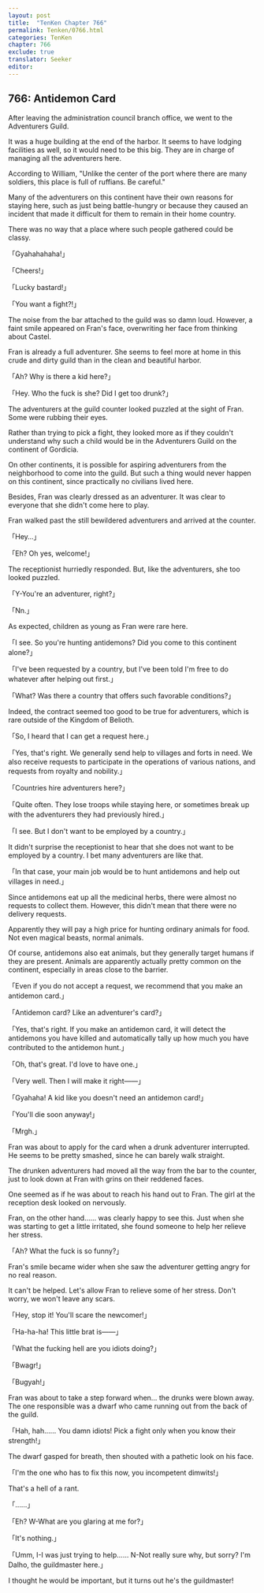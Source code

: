 ```yaml
---
layout: post
title:  "TenKen Chapter 766"
permalink: Tenken/0766.html
categories: TenKen
chapter: 766
exclude: true
translator: Seeker
editor: 
---
```

<h2 id="ch766">766: Antidemon Card</h2>

After leaving the administration council branch office, we went to the Adventurers Guild.

It was a huge building at the end of the harbor. It seems to have lodging facilities as well, so it would need to be this big. They are in charge of managing all the adventurers here.

According to William, "Unlike the center of the port where there are many soldiers, this place is full of ruffians. Be careful."

Many of the adventurers on this continent have their own reasons for staying here, such as just being battle-hungry or because they caused an incident that made it difficult for them to remain in their home country.

There was no way that a place where such people gathered could be classy.

「Gyahahahaha!」

「Cheers!」

「Lucky bastard!」

「You want a fight?!」

The noise from the bar attached to the guild was so damn loud. However, a faint smile appeared on Fran's face, overwriting her face from thinking about Castel.

Fran is already a full adventurer. She seems to feel more at home in this crude and dirty guild than in the clean and beautiful harbor.

「Ah? Why is there a kid here?」

「Hey. Who the fuck is she? Did I get too drunk?」

The adventurers at the guild counter looked puzzled at the sight of Fran. Some were rubbing their eyes.

Rather than trying to pick a fight, they looked more as if they couldn't understand why such a child would be in the Adventurers Guild on the continent of Gordicia.

On other continents, it is possible for aspiring adventurers from the neighborhood to come into the guild. But such a thing would never happen on this continent, since practically no civilians lived here.

Besides, Fran was clearly dressed as an adventurer. It was clear to everyone that she didn't come here to play.

Fran walked past the still bewildered adventurers and arrived at the counter.

「Hey…」

「Eh? Oh yes, welcome!」

The receptionist hurriedly responded. But, like the adventurers, she too looked puzzled.

「Y-You're an adventurer, right?」

「Nn.」

As expected, children as young as Fran were rare here.

「I see. So you're hunting antidemons? Did you come to this continent alone?」

「I've been requested by a country, but I've been told I'm free to do whatever after helping out first.」

「What? Was there a country that offers such favorable conditions?」

Indeed, the contract seemed too good to be true for adventurers, which is rare outside of the Kingdom of Belioth.

「So, I heard that I can get a request here.」

「Yes, that's right. We generally send help to villages and forts in need. We also receive requests to participate in the operations of various nations, and requests from royalty and nobility.」

「Countries hire adventurers here?」

「Quite often. They lose troops while staying here, or sometimes break up with the adventurers they had previously hired.」

「I see. But I don't want to be employed by a country.」

It didn't surprise the receptionist to hear that she does not want to be employed by a country. I bet many adventurers are like that.

「In that case, your main job would be to hunt antidemons and help out villages in need.」

Since antidemons eat up all the medicinal herbs, there were almost no requests to collect them. However, this didn't mean that there were no delivery requests.

Apparently they will pay a high price for hunting ordinary animals for food. Not even magical beasts, normal animals.

Of course, antidemons also eat animals, but they generally target humans if they are present. Animals are apparently actually pretty common on the continent, especially in areas close to the barrier.

「Even if you do not accept a request, we recommend that you make an antidemon card.」

「Antidemon card? Like an adventurer's card?」

「Yes, that's right. If you make an antidemon card, it will detect the antidemons you have killed and automatically tally up how much you have contributed to the antidemon hunt.」

「Oh, that's great. I'd love to have one.」

「Very well. Then I will make it right――」

「Gyahaha! A kid like you doesn't need an antidemon card!」

「You'll die soon anyway!」

「Mrgh.」

Fran was about to apply for the card when a drunk adventurer interrupted. He seems to be pretty smashed, since he can barely walk straight.

The drunken adventurers had moved all the way from the bar to the counter, just to look down at Fran with grins on their reddened faces.

One seemed as if he was about to reach his hand out to Fran. The girl at the reception desk looked on nervously.

Fran, on the other hand…… was clearly happy to see this. Just when she was starting to get a little irritated, she found someone to help her relieve her stress.

「Ah? What the fuck is so funny?」

Fran's smile became wider when she saw the adventurer getting angry for no real reason.

It can't be helped. Let's allow Fran to relieve some of her stress. Don't worry, we won't leave any scars.

「Hey, stop it! You'll scare the newcomer!」

「Ha-ha-ha! This little brat is――」

「What the fucking hell are you idiots doing?」

「Bwagr!」

「Bugyah!」

Fran was about to take a step forward when… the drunks were blown away. The one responsible was a dwarf who came running out from the back of the guild.

「Hah, hah…… You damn idiots! Pick a fight only when you know their strength!」

The dwarf gasped for breath, then shouted with a pathetic look on his face.
 
「I'm the one who has to fix this now, you incompetent dimwits!」

That's a hell of a rant.

「……」

「Eh? W-What are you glaring at me for?」

「It's nothing.」

「Umm, I-I was just trying to help…… N-Not really sure why, but sorry? I'm Dalho, the guildmaster here.」

I thought he would be important, but it turns out he's the guildmaster!



